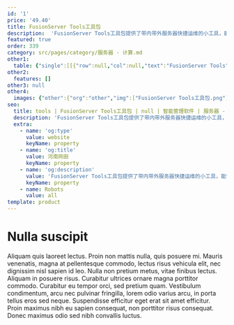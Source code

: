 ```yaml
---
id: '1'
price: '49.40'
title: FusionServer Tools工具包
description:  'FusionServer Tools工具包提供了带内带外服务器快捷运维的小工具，能够帮助客户在单机场景或者没有上层管理软件的场景，也能够快速便携的对服务器进行配置，故障诊断、例行巡检、系统部署。'
featured: true
order: 339
category: src/pages/category/服务器 - 计算.md
other1: 
  table: {"single":[[{"row":null,"col":null,"text":"FusionServer Tools"},{"row":null,"col":null,"text":"描述"}],[{"row":null,"col":null,"text":"FusionServer Tools - uMate"},{"row":null,"col":null,"text":"轻量便携的工具支持远程对服务器进行批量巡检、日志收集（BMC日志和Linux系统日志）、固件版本升级、BIOS配置、BMC配置、HMM配置、电源控制和BIOS配置导出。"}],[{"row":null,"col":null,"text":"FusionServer Tools - Toolkit"},{"row":null,"col":null,"text":"FTK主要用于服务器的运维，面向专业的运维人员，提供硬件信息检查、BIOS配置、硬件信息诊断、RAID配置、带内BMC升级/BIOS升级/RAID卡升级、收集日志、硬盘擦除。\n"}],[{"row":null,"col":null,"text":"FusionServer Tools - SmartProvisioning\n"},{"row":null,"col":null,"text":"服务器嵌入式的配置、升级和系统部署解决方案，支持配置RAID，升级硬盘、网卡和RAID控制卡的固件,引导安装Windows、RHEL、SUSE、VMware、CentOS系列操作系统。"}],[{"row":null,"col":null,"text":"FusionServer Tools - InfoCollect\n"},{"row":null,"col":null,"text":"轻量便携、全面的日志收集工具，提供收集Windows、Linux系统日志、BMC、MM板、E9000以太交换板Fabric平面日志。\n"}],[{"row":null,"col":null,"text":"FusionServer Tools - LogAnalyze\n"},{"row":null,"col":null,"text":"支持分析BMC日志，解析设备基本信息，提供告警事件说明和处理建议，方便用户快速处理告警。\n"}],[{"row":null,"col":null,"text":"FusionServer Tools - uREST\n"},{"row":null,"col":null,"text":"基于RESTful的脚本工具，支持通过带内和带外的方式访问BMC，此工具能够协助运维人员通过简单的脚本对服务器进行自动化的配置和部署。"}]]}
other2:
  features: []
other3: null
other4:
  images: {"other":{"org":"other","img":["FusionServer Tools工具包.png"]}}
seo:
  title: tools | FusionServer Tools工具包 | null | 智能管理软件 | 服务器 - 计算 | 数据中心
  description: 'FusionServer Tools工具包提供了带内带外服务器快捷运维的小工具，能够帮助客户在单机场景或者没有上层管理软件的场景，也能够快速便携的对服务器进行配置，故障诊断、例行巡检、系统部署。'
  extra:
    - name: 'og:type'
      value: website
      keyName: property
    - name: 'og:title'
      value: 河南网田
      keyName: property
    - name: 'og:description'
      value: 'FusionServer Tools工具包提供了带内带外服务器快捷运维的小工具，能够帮助客户在单机场景或者没有上层管理软件的场景，也能够快速便携的对服务器进行配置，故障诊断、例行巡检、系统部署。'
      keyName: property
    - name: Robots
      value: all
template: product
---
```


# Nulla suscipit

Aliquam quis laoreet lectus. Proin non mattis nulla, quis posuere mi. Mauris venenatis, magna at pellentesque commodo, lectus risus vehicula elit, nec dignissim nisl sapien id leo. Nulla non pretium metus, vitae finibus lectus. Aliquam in posuere risus. Curabitur ultrices ornare magna porttitor commodo. Curabitur eu tempor orci, sed pretium quam. Vestibulum condimentum, arcu nec pulvinar fringilla, lorem odio varius arcu, in porta tellus eros sed neque. Suspendisse efficitur eget erat sit amet efficitur. Proin maximus nibh eu sapien consequat, non porttitor risus consequat. Donec maximus odio sed nibh convallis luctus.